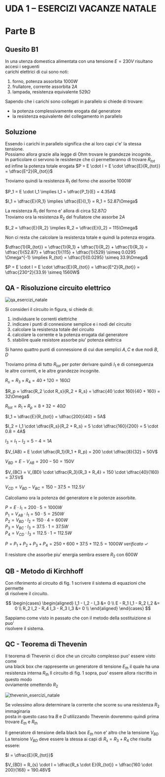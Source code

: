 # UDA 1 – ESERCIZI VACANZE NATALE  
# Parte B  
## Quesito B1  

In una utenza domestica alimentata con una tensione $E = 230V$ risultano accesi i seguenti  
carichi elettrici di cui sono noti:  
1. forno, potenza assorbita $1000W$  
2. frullatore, corrente assorbita $2A$  
3. lampada, resistenza equivalente $529\Omega$  

Sapendo che i carichi sono collegati in parallelo si chiede di trovare:  
* la potenza complessivamente erogata dal generatore  
* la resistenza equivalente del collegamento in parallelo  

## Soluzione  

Essendo i carichi in parallelo significa che ai loro capi c'e' la stessa tensione.  
Possiamo allora grazie alla legge di Ohm trovare le grandezze incognite.  
In particolare ci servono le resistenze che ci permetteranno di trovare $R_{tot}$  
ed infine la potenza totale erogata $P = E \cdot I = E \cdot \dfrac{E}{R_{tot}} = \dfrac{E^2}{R_{tot}}$  

Troviamo quindi la resistenza $R_1$ del forno che assorbe $1000W$  

$P_1 = E \cdot I_1 \implies I_1 = \dfrac{P_1}{E} = 4.35A$  

$I_1 = \dfrac{E}{R_1} \implies \dfrac{E}{I_1} = R_1 = 52.87\Omega$  

La resistenza $R_1$ del forno e' allora di circa $52.87\Omega$  
Troviamo ora la resistenza $R_2$ del frullatore che assorbe $2A$  

$I_2 = \dfrac{E}{R_2} \implies R_2 = \dfrac{E}{I_2} = 115\Omega$  

Non ci resta che calcolare la resistenza totale e quindi la potenza erogata. 

$\dfrac{1}{R_{tot}} = \dfrac{1}{R_1} + \dfrac{1}{R_2} + \dfrac{1}{R_3} = \dfrac{1}{52.87} + \dfrac{1}{115} + \dfrac{1}{529} \simeq 0.0295 \Omega^{-1} \implies R_{tot} = \dfrac{1}{0.0295} \simeq 33.9\Omega$  

$P = E \cdot I = E \cdot \dfrac{E}{R_{tot}} = \dfrac{E^2}{R_{tot}} = \dfrac{230^2}{33.9} \simeq 1560W$  

## QA - Risoluzione circuito elettrico  

![qa_esercizi_natale](https://user-images.githubusercontent.com/7195133/210075396-61068dd7-a771-42c0-8550-e636497135d2.jpg)

Si consideri il circuito in figura, si chiede di:  
1. individuare le correnti elettriche  
2. indicare i punti di connesione semplice e i nodi del circuito  
3. calcolare la resistenza totale del circuito  
4. calcolare la corrente e la potenza erogata dal generatore  
5. stabilire quale resistore assorbe piu' potenza elettrica  

Si hanno quattro punti di connessione di cui due semplici $A, C$ e due nodi $B, D$  

Troviamo prima di tutto $R_{tot}$ per poter derivare quindi $I_1$ e di conseguenza  
le altre correnti, e le altre grandezze incognite.  

$R_s = R_3 + R_4 = 40 + 120 = 160\Omega$  

$R_p = \dfrac{R_2 \cdot R_s}{R_2 + R_s} = \dfrac{40 \cdot 160}{40 + 160} = 32\Omega$  

$R_{tot} = R_1 + R_p = 8 + 32 = 40\Omega$  

$I_1 = \dfrac{E}{R_{tot}} = \dfrac{200}{40} = 5A$  

$I_2 = I_1 \cdot \dfrac{R_s}{R_2 + R_s} = 5 \cdot \dfrac{160}{200} = 5 \cdot 0.8 = 4A$  

$I_3 = I_1 - I_2 = 5 - 4 = 1A$  

$V_{AB} = E \cdot \dfrac{R_1}{R_1 + R_p} = 200 \cdot \dfrac{8}{32} = 50V$    

$V_{BD} = E - V_{AB} = 200 - 50 = 150V$  

$V_{BC} = V_{BD} \cdot \dfrac{R_3}{R_3 + R_4} = 150 \cdot \dfrac{40}{160} = 37.5V$  

$V_{CD} = V_{BD} - V_{BC} = 150 - 37.5 = 112.5V$  


Calcoliamo ora la potenza del generatore e le potenze assorbite.  

$P = E \cdot I_1 = 200 \cdot 5 = 1000W$  
$P_1 = V_{AB} \cdot I_1 = 50 \cdot 5 = 250W$  
$P_2 = V_{BD} \cdot I_2 = 150 \cdot 4 = 600W$  
$P_3 = V_{BC} \cdot I_3 = 37.5 \cdot 1 = 37.5W$  
$P_4 = V_{CD} \cdot I_3 = 112.5 \cdot 1 = 112.5W$  

$P = P_1 + P_2 + P_3 + P_4 = 250 + 600 + 37.5 + 112.5 = 1000W\ verificato\ \checkmark$  

Il resistore che assorbe piu' energia sembra essere $R_2$ con $600W$  

## QB - Metodo di Kirchhoff  

Con riferimento al circuito di fig. 1 scrivere il sistema di equazioni che permette  
di risolvere il circuito.  

$$
\begin{cases}
  \begin{aligned}
    I_1 - I_2 - I_3 &= 0 \\
    E - R_1 I_1 - R_2 I_2 &= 0 \\
    R_2 I_2 - R_4 I_3 - R_3 I_3 &= 0 \\
  \end{aligned}
\end{cases}
$$

Sappiamo come visto in passato che con il metodo della sostituizione si puo'  
risolvere il sistema.  

## QC - Teorema di Thevenin  

Il teorema di Thevenin ci dice che un circuito complesso puo' essere visto come  
una black box che rappresente un generatore di tensione $E_{th}$ il quale ha una  
resistenza interna $R_{th}$
Il circuito di fig. 1 sopra, puo' essere allora riscritto in questo modo  
ovviamente omettendo $R_2$

![thevenin_esercizi_natale](https://user-images.githubusercontent.com/7195133/210648618-d39a4473-d697-48fa-8415-ba204173ba4b.jpg)  

Se volessimo allora determinare la corrente che scorre su una resistenza $R_2$ immaginaria  
posta in questo caso tra $B$ e $D$ utilizzando Thevenin dovremmo quindi prima trovare $E_{th}$ e $R_{th}$  

Il generatore di tensione della black box $E_{th}$ non e' altro che la tensione $V_{BD}$  
La tensione $V_{BD}$ deve essere la stessa ai capi di $R_{s} = R_3 + R_4$ che risulta essere:  

$I = \dfrac{E}{R_{tot}}$  

$V_{BD} = R_{s} \cdot I = \dfrac{R_s \cdot E}{R_{tot}} = \dfrac{160 \cdot 200}{168} = 190.48V$  
